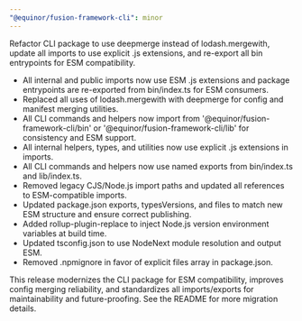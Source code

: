 ```yaml
---
"@equinor/fusion-framework-cli": minor
---
```


Refactor CLI package to use deepmerge instead of lodash.mergewith, update all imports to use explicit .js extensions, and re-export all bin entrypoints for ESM compatibility.

- All internal and public imports now use ESM .js extensions and package entrypoints are re-exported from bin/index.ts for ESM consumers.
- Replaced all uses of lodash.mergewith with deepmerge for config and manifest merging utilities.
- All CLI commands and helpers now import from '@equinor/fusion-framework-cli/bin' or '@equinor/fusion-framework-cli/lib' for consistency and ESM support.
- All internal helpers, types, and utilities now use explicit .js extensions in imports.
- All CLI commands and helpers now use named exports from bin/index.ts and lib/index.ts.
- Removed legacy CJS/Node.js import paths and updated all references to ESM-compatible imports.
- Updated package.json exports, typesVersions, and files to match new ESM structure and ensure correct publishing.
- Added rollup-plugin-replace to inject Node.js version environment variables at build time.
- Updated tsconfig.json to use NodeNext module resolution and output ESM.
- Removed .npmignore in favor of explicit files array in package.json.


This release modernizes the CLI package for ESM compatibility, improves config merging reliability, and standardizes all imports/exports for maintainability and future-proofing. See the README for more migration details.
